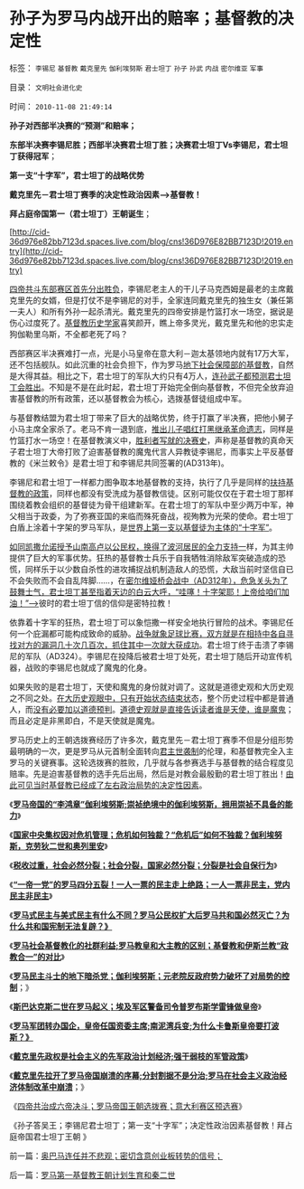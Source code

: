 # 孙子为罗马内战开出的赔率；基督教的决定性

标签： `李锡尼` `基督教` `戴克里先` `伽利埃努斯` `君士坦丁` `孙子` `孙武` `内战` `密尔维亚` `军事` 

目录： `文明社会进化史`

时间： `2010-11-08 21:49:14`

**孙子对西部半决赛的“预测”和赔率；**

**东部半决赛李锡尼胜；西部半决赛君士坦丁胜；决赛君士坦丁Vs李锡尼，君士坦丁获得冠军**；

**第一支“十字军”，君士坦丁的战略优势**

**戴克里先－君士坦丁赛季的决定性政治因素——>基督教！**

**拜占庭帝国第一（君士坦丁）王朝诞生**；

[http://cid-36d976e82bb7123d.spaces.live.com/blog/cns!36D976E82BB7123D!2019.entry](http://cid-36d976e82bb7123d.spaces.live.com/blog/cns!36D976E82BB7123D!2019.entry)

[四帝共斗东部赛区首先分出胜负](../../../2010/11/7/四帝共治成六帝决斗；罗马帝国王朝选拨赛.md)，李锡尼老主人的干儿子马克西姆是最老的主席戴克里先的女婿，但是打仗不是李锡尼的对手，全家连同戴克里先的独生女（兼任第一夫人）和所有外孙一起杀清光。戴克里先的四帝安排是竹篮打水一场空，据说是伤心过度死了。[基督教历史学家](../../../2010/6/2/历史是什么样学科？“历史学家”的三种类型.md)喜笑颜开，瞧上帝多灵光，戴克里先和他的忠实走狗伽勒里乌斯，不全都老死了吗？

西部赛区半决赛难打一点，光是小马皇帝在意大利－迦太基领地内就有17万大军，还不包括舰队。如此沉重的社会负担下，作为罗马[地下社会保障部的基督教](../../../2010/5/21/基督教个人主义价值观简史.md)，自然是大得其益。相比之下，君士坦丁的军队大约只有4万人，[连孙武子都预测君士坦丁会胜出](../../../2007/9/13/孙武：藏富于民者富国强兵.md)。不知是不是在此时起，君士坦丁开始完全倒向基督教，不但完全放弃迫害基督教的所有政策，还以基督教会为核心，选拨基督徒组成中军。

与基督教结盟为君士坦丁带来了巨大的战略优势，终于打赢了半决赛，把他小舅子小马主席全家杀了。老马不肯一退到底，[推出儿子唱红打黑继承革命遗志](../../../2010/4/26/请勿与国际游资里应外合打破中国防线.md)，同样是竹篮打水一场空！在基督教演义中，[胜利者写就的决赛史](../../../2009/8/22/刀笔吏之史诗与史实.md)，声称是基督教的真命天子君士坦丁大帝打败了迫害基督教的魔鬼代言人异教徒李锡尼，而事实上平反基督教的《米兰敕令》是君士坦丁和李锡尼共同签署的(AD313年)。

李锡尼和君士坦丁一样都力图争取本地基督教的支持，执行了几乎是同样的[扶持基督教的政策](../../../2010/5/7/宗教教义是现实政治经济利益的哲学掩盖.md)，同样也都没有受洗成为基督教信徒。区别可能仅仅在于君士坦丁那样围绕着教会组织的基督徒为骨干组建新军。在君士坦丁的军队中至少两万中军，神父相当于政委，为了弥赛亚国的来临而殊死奋战，视殉教为光荣的使命。君士坦丁白盾上涂着十字架的罗马军队，是[世界上第一支以基督徒为主体的“十字军”](../../../2010/5/24/法兰克“封建”因生产力大倒退.md)。

[如同凯撒允诺授予山南高卢以公民权，换得了波河居民的全力支持一](../../../2010/8/13/恺撒所向无敌的秘密武器.md)样，为其主帅提供了巨大的军事优势。狂热的基督教士兵乐于自我牺牲消除敌军突破造成的恐慌，同样乐于以少数自杀性的进攻捕捉战机制造敌人的恐慌，大敌当前时坚信自已不会失败而不会自乱阵脚……，在[密尔维娅桥会战中（AD312年），危急关头为了鼓舞士气，君士坦丁甚至指着天边的白云大呼，“哇噻！十字架耶！上帝给咱们加油！”——>](../../../2010/5/21/基督教个人主义价值观简史.md)彼时的君士坦丁信的信仰是密特拉教！

依靠着十字军的狂热，君士坦丁可以象恺撒一样安全地执行冒险的战术。李锡尼任何一个庇漏都可能构成致命的威胁。[战争就象足球比赛，双方就是在相持中各自寻找对方的漏洞几十次几百次，抓住其中一次就大获成功](../../../2010/7/5/艺术明星足球与中国的艺术明星战争和政治.md)。君士坦丁终于击溃了李锡尼的军队（AD324）。李锡尼在投降后被君士坦丁处死，君士坦丁随后开动宣传机器，战败的李锡尼也就成了魔鬼的化身。

如果失败的是君士坦丁，天使和魔鬼的身份就对调了。这就是道德史观和大历史观之不同之处。[在大历史观眼中，只有开始状态结束状](../../../2010/4/21/大维度历史观允许在细节上“自圆其说”.md)态，整个历史过程中都是普通人，而[没有必要加以道德预判](http://darthvad.blog.163.com/blog/static/53399470201061492537131/)。[道德史观就是直接告诉读者谁是天使，谁是魔鬼](../../../2010/5/7/评论历史者不宜研史；分析历史就是分析现实.md)；而且必定是非黑即白，不是天使就是魔鬼。

罗马历史上的王朝选拨赛经历了许多次，戴克里先－君士坦丁赛季不但是分组形势最明确的一次，更是罗马从元首制全面转向[君主世袭制](../../../2009/9/14/历史蒙太奇的反垄断和社会主义公有制.md)的伦理，和基督教完全入主罗马的关键赛事。这轮选拨赛的胜败，几乎就与各参赛选手与基督教的结合程度见赔率。先是迫害基督教的选手先后出局，然后是对教会最殷勤的君士坦丁胜出！[由此可见当时基督教已经成了左右政治局势的决定性因素](../../../2010/5/21/一神教和多神教的政治利益.md)。

《[**罗马帝国的“李鸿章”伽利埃努斯;崇祯绝境中的伽利埃努斯，拥用崇祯不具备的能力**](../../../2010/10/5/罗马帝国的“李鸿章”伽利埃努斯比崇祯优秀.md)》

《[**国家中央集权因对危机管理；危机如何独裁？“危机后”如何不独裁？伽利埃努斯，克劳狄二世和奥列里安**](../../../2010/10/5/危机中如何“独裁”，“危机后”如何不独裁？.md)》

《[**税收过重，社会必然分裂；社会分裂，国家必然分裂；分裂是社会自保行为**](../../../2010/10/5/税收过重，社会必然分裂;罗马帝国因重税覆灭.md)》

《[**“一帝一党”的罗马四分五裂！一人一票的民主走上绝路；一人一票非民主，党内民主非民主**](../../../2010/10/6/为祖国统一而“一帝专政”的罗马四分五裂！万劫不复！.md)》

《[**罗马式民主与美式民主有什么不同？罗马公民权扩大后罗马共和国必然灭亡？为什么共和国宪制无法复辟？》**](../../../2010/11/5/罗马与美式民主有何不同？公侯伯子男贵族何来？.md)

《[**罗马社会基督教化的社群利益;罗马教皇和大主教的区别；基督教和伊斯兰教“政教合一”的对比**](../../../2010/11/5/罗马教皇和大主教的区别;为什么基督教会自称代表了民主？.md)》

《[**罗马民主斗士的地下暗杀党；伽利埃努斯；元老院反政府势力破坏了对局势的控制**](../../../2010/11/5/风萧萧兮台伯寒，老头当皇帝兮不复返.md)；》

《[**斯巴达克斯二世在罗马起义；埃及军区警备司令普罗布斯学雷锋做皇帝**](../../../2010/11/6/学雷锋做皇帝；斯巴达克斯二世.md)》

《[**罗马军团转办国企，皇帝任国资委主席;南泥湾兵变;为什么卡鲁斯皇帝要打波斯？》**](../../../2010/11/6/罗马皇帝的政治双轨制；被保护最终就是被奴役.md)

《[**戴克里先政权是社会主义的先军政治计划经济;强干弱枝的军管政策**](../../../2010/11/7/罗马帝国的政治改革向宋朝靠拢.md)》

《[**戴克里先拉开了罗马帝国崩溃的序幕;分封割据不是分治;罗马在社会主义政治经济体制改革中崩溃**](../../../2010/11/7/分封割据不是分治;罗马帝国在“救亡”中加速崩溃；.md)；》

《[四帝共治成六帝决斗；罗马帝国王朝选拨赛；意大利赛区预选赛](../../../2010/11/7/四帝共治成六帝决斗；罗马帝国王朝选拨赛.md)》

《孙子答吴王；李锡尼君士坦丁；第一支“十字军”；决定性政治因素基督教！拜占庭帝国君士坦丁王朝 》



前一篇：[奥巴马连任并不悲观；密切含意创业板转势的信号；](../../../2010/11/8/奥巴马连任并不悲观；密切含意创业板转势的信号；.md)

后一篇：[罗马第一基督教王朝计划生育和秦二世](../../../2010/11/8/罗马第一基督教王朝计划生育和秦二世.md)